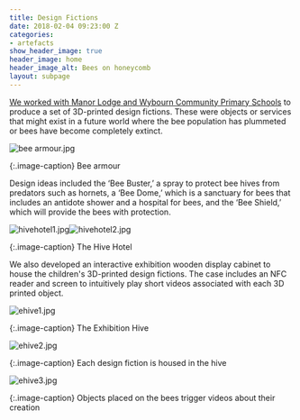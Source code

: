 ```yaml
---
title: Design Fictions
date: 2018-02-04 09:23:00 Z
categories:
- artefacts
show_header_image: true
header_image: home
header_image_alt: Bees on honeycomb
layout: subpage
---
```


[We worked with Manor Lodge and Wybourn Community Primary Schools](/activities/2017/11/15/sheffield-schools-visit-york.html) to produce a set of 3D-printed design fictions. These were objects or services that might exist in a future world where the bee population has plummeted or bees have become completely extinct.

![bee armour.jpg](/uploads/bee%20armour.jpg)

{:.image-caption}
Bee armour

Design ideas included the ‘Bee Buster,’ a spray to protect bee hives from predators such as hornets, a ‘Bee Dome,’ which is a sanctuary for bees that includes an antidote shower and a hospital for bees, and the ‘Bee Shield,’ which will provide the bees with protection.

![hivehotel1.jpg](/uploads/hivehotel1.jpg)![hivehotel2.jpg](/uploads/hivehotel2.jpg)

{:.image-caption}
The Hive Hotel

We also developed an interactive exhibition wooden display cabinet to house the children's 3D-printed design fictions. The case includes an NFC reader and screen to intuitively play short videos associated with each 3D printed object.

![ehive1.jpg](/uploads/ehive1.jpg)

{:.image-caption}
The Exhibition Hive

![ehive2.jpg](/uploads/ehive2.jpg)

{:.image-caption}
Each design fiction is housed in the hive

![ehive3.jpg](/uploads/ehive3.jpg)

{:.image-caption}
Objects placed on the bees trigger videos about their creation
